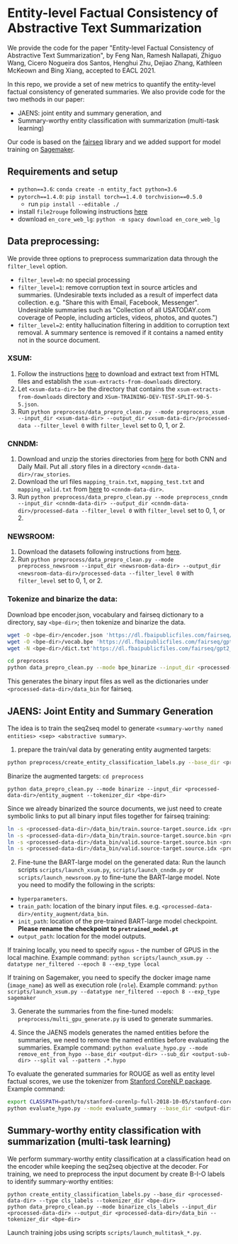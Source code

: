 # Entity-level Factual Consistency of Abstractive Text Summarization
We provide the code for the paper "Entity-level Factual Consistency of Abstractive Text Summarization", by Feng Nan, Ramesh Nallapati, Zhiguo Wang, Cicero Nogueira dos Santos, Henghui Zhu, Dejiao Zhang, Kathleen McKeown and Bing Xiang, accepted to EACL 2021.

In this repo, we provide a set of new metrics to quantify the entity-level factual consistency of generated summaries. We also provide code for the two methods in our paper:
- JAENS: joint entity and summary generation, and
- Summary-worthy entity classification with summarization (multi-task learning)

Our code is based on the [fairseq](https://github.com/pytorch/fairseq) library and we added support for model training on [Sagemaker](https://aws.amazon.com/sagemaker/).

## Requirements and setup

- `python==3.6`: `conda create -n entity_fact python=3.6`
- `pytorch==1.4.0`: `pip install torch==1.4.0 torchvision==0.5.0`
    - run `pip install --editable ./`
- install `file2rouge` following instructions [here](https://github.com/pltrdy/files2rouge)
- download `en_core_web_lg`: `python -m spacy download en_core_web_lg`

## Data preprocessing:
We provide three options to preprocess summarization data through the `filter_level` option.
- `filter_level=0`: no special processing
- `filter_level=1`: remove corruption text in source articles and summaries. 
(Undesirable texts included as a result of imperfect data collection. e.g. "Share this with Email, Facebook, Messenger".
Undesirable summaries such as "Collection of all USATODAY.com coverage of People, including articles, videos, photos, and quotes.")
- `filter_level=2`: entity hallucination filtering in addition to corruption text removal. A summary sentence is removed if it contains a named entity not in the source document.

### XSUM:
1. Follow the instructions [here](https://github.com/EdinburghNLP/XSum/tree/master/XSum-Dataset) to download and extract text from HTML files and establish the `xsum-extracts-from-downloads` directory.
2. Let `<xsum-data-dir>` be the directory that contains the `xsum-extracts-from-downloads` directory and `XSum-TRAINING-DEV-TEST-SPLIT-90-5-5.json`.
3. Run `python preprocess/data_prepro_clean.py --mode preprocess_xsum --input_dir <xsum-data-dir> --output_dir <xsum-data-dir>/processed-data --filter_level 0` with `filter_level` set to 0, 1, or 2.

### CNNDM:
1. Download and unzip the stories directories from [here](http://cs.nyu.edu/~kcho/DMQA/) for both CNN and Daily Mail. Put all .story files in a directory `<cnndm-data-dir>/raw_stories`.
2. Download the url files `mapping_train.txt`, `mapping_test.txt` and `mapping_valid.txt` from [here](https://github.com/nlpyang/BertSum/tree/master/urls) to `<cnndm-data-dir>`.
3. Run `python preprocess/data_prepro_clean.py --mode preprocess_cnndm --input_dir <cnndm-data-dir> --output_dir <cnndm-data-dir>/processed-data --filter_level 0` with `filter_level` set to 0, 1, or 2.

### NEWSROOM:
1. Download the datasets following instructions from [here](https://github.com/lil-lab/newsroom).
2. Run `python preprocess/data_prepro_clean.py --mode preprocess_newsroom --input_dir <newsroom-data-dir> --output_dir <newsroom-data-dir>/processed-data --filter_level 0` with `filter_level` set to 0, 1, or 2.

### Tokenize and binarize the data:
Download bpe encoder.json, vocabulary and fairseq dictionary to a directory, say `<bpe-dir>`; then tokenize and binarize the data.
```bash
wget -O <bpe-dir>/encoder.json 'https://dl.fbaipublicfiles.com/fairseq/gpt2_bpe/encoder.json'
wget -O <bpe-dir>/vocab.bpe 'https://dl.fbaipublicfiles.com/fairseq/gpt2_bpe/vocab.bpe'
wget -N <bpe-dir>/dict.txt'https://dl.fbaipublicfiles.com/fairseq/gpt2_bpe/dict.txt'

cd preprocess
python data_prepro_clean.py --mode bpe_binarize --input_dir <processed-data-dir> --tokenizer_dir <bpe-dir>
```

This generates the binary input files as well as the dictionaries under `<processed-data-dir>/data_bin` for fairseq.

## JAENS: Joint Entity and Summary Generation
The idea is to train the seq2seq model to generate `<summary-worthy named entities> <sep> <abstractive summary>`. 
1. prepare the train/val data by generating entity augmented targets:
```bash
python preprocess/create_entity_classification_labels.py --base_dir <processed-data-dir> --type entity_augment --tokenizer_dir <bpe-dir>
```
Binarize the augmented targets:
`cd preprocess`
```
python data_prepro_clean.py --mode binarize --input_dir <processed-data-dir>/entity_augment --tokenizer_dir <bpe-dir>
```

Since we already binarized the source documents, we just need to create symbolic links to put all binary input files together for fairseq training:
```bash
ln -s <processed-data-dir>/data_bin/train.source-target.source.idx <processed-data-dir>/entity_augment/data_bin/train.source-target.source.idx
ln -s <processed-data-dir>/data_bin/train.source-target.source.bin <processed-data-dir>/entity_augment/data_bin/train.source-target.source.bin
ln -s <processed-data-dir>/data_bin/valid.source-target.source.bin <processed-data-dir>/entity_augment/data_bin/valid.source-target.source.bin
ln -s <processed-data-dir>/data_bin/valid.source-target.source.idx <processed-data-dir>/entity_augment/data_bin/valid.source-target.source.idx
```

2. Fine-tune the BART-large model on the generated data:
Run the launch scripts `scripts/launch_xsum.py`, `scripts/launch_cnndm.py` or `scripts/launch_newsroom.py` to fine-tune the BART-large model.
Note you need to modify the following in the scripts:
- `hyperparameters`.
- `train_path`: location of the binary input files. e.g. `<processed-data-dir>/entity_augment/data_bin`.
- `init_path`: location of the pre-trained BART-large model checkpoint. **Please rename the checkpoint to `pretrained_model.pt`**
- `output_path`: location for the model outputs.

If training locally, you need to specify `ngpus` - the number of GPUS in the local machine. Example command:
`python scripts/launch_xsum.py --datatype ner_filtered --epoch 8 --exp_type local`

If training on Sagemaker, you need to specify the docker image name (`image_name`) as well as execution role (`role`). Example command:
`python scripts/launch_xsum.py --datatype ner_filtered --epoch 8 --exp_type sagemaker`

3. Generate the summaries from the fine-tuned models:
`preprocess/multi_gpu_generate.py` is used to generate summaries. 

4. Since the JAENS models generates the named entities before the summaries, we need to remove the named entities before evaluating the summaries. Example command:
`python evaluate_hypo.py --mode remove_ent_from_hypo --base_dir <output-dir> --sub_dir <output-sub-dir> --split val --pattern .*.hypo`

To evaluate the generated summaries for ROUGE as well as entity level factual scores, we use the tokenizer from [Stanford CoreNLP package](https://stanfordnlp.github.io/CoreNLP/download.html). Example command:
```bash
export CLASSPATH=path/to/stanford-corenlp-full-2018-10-05/stanford-corenlp-3.9.2.jar
python evaluate_hypo.py --mode evaluate_summary --base_dir <output-dir> --sub_dir <output-sub-dir> --split val --pattern .*.hypo
```

## Summary-worthy entity classification with summarization (multi-task learning)
We perform summary-worthy entity classification at a classification head on the encoder while keeping the seq2seq objective at the decoder. 
For training, we need to preprocess the input document by create B-I-O labels to identify summary-worthy entities:
```
python create_entity_classification_labels.py --base_dir <processed-data-dir> --type cls_labels --tokenizer_dir <bpe-dir>
python data_prepro_clean.py --mode binarize_cls_labels --input_dir <processed-data-dir> --output_dir <processed-data-dir>/data_bin --tokenizer_dir <bpe-dir>
```
Launch training jobs using scripts `scripts/launch_multitask_*.py`.

